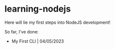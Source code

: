 # learning-nodejs

Here will lie my first steps into NodeJS development! 

So far, I've done: 
- My First CLI | 04/05/2023
